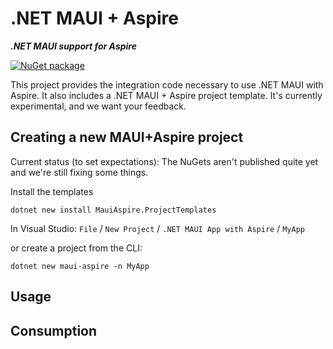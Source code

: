 # .NET MAUI + Aspire

***.NET MAUI support for Aspire***

[![NuGet package](https://img.shields.io/nuget/v/MauiAspire.svg)](https://nuget.org/packages/MauiAspire)

This project provides the integration code necessary to use .NET MAUI with Aspire. It also includes a .NET MAUI + Aspire project template. It's currently experimental, and we want
your feedback.


## Creating a new MAUI+Aspire project

Current status (to set expectations): The NuGets aren't published quite yet and we're still fixing some things.



Install the templates
```
dotnet new install MauiAspire.ProjectTemplates
```

In Visual Studio: `File` / `New Project` / `.NET MAUI App with Aspire` / `MyApp`

or create a project from the CLI:
```
dotnet new maui-aspire -n MyApp
```
## Usage







## Consumption
